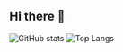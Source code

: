 ## Hi there 👋

![GitHub stats](https://github-readme-stats.vercel.app/api?user=Phantom-Bird&count_private=true&theme=algolia) ![Top Langs](https://github-readme-stats.vercel.app/api/top-langs/?user=Phantom-Bird&theme=algolia)
